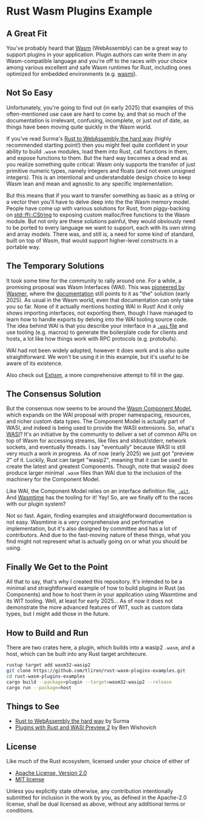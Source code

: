 Rust Wasm Plugins Example
=========================

A Great Fit
-----------

You've probably heard that [Wasm](https://web.dev/explore/webassembly) (WebAssembly) can be a great
way to support plugins in your application. Plugin authors can write them in any Wasm-compatible
language and you're off to the races with your choice among various excellent and safe Wasm runtimes for
Rust, including ones optimized for embedded environments (e.g. [wasmi](https://github.com/wasmi-labs/wasmi)).

Not So Easy
-----------

Unfortunately, you're going to find out (in early 2025) that examples of this often-mentioned use case
are hard to come by, and that so much of the documentation is irrelevant, confusing, incomplete, or just
out of date, as things have been moving quite quickly in the Wasm world.

If you've read Surma's [Rust to WebAssembly the hard way](https://surma.dev/things/rust-to-webassembly/)
(highly recommended starting point!) then you might feel quite confident in your ability to build
`.wasm` modules, load them into Rust, call functions in them, and expose functions to them. But the hard
way becomes a dead end as you realize something quite critical: Wasm only supports the transfer of just
primitive numeric types, namely integers and floats (and not even unsigned integers). This is an intentional
and understandable design choice to keep Wasm lean and mean and agnostic to any specific implementation.

But this means that if you want to transfer something as basic as a string or a vector then you'll
have to delve deep into the the Wasm memory model. People have come up with various solutions for Rust,
from piggy-backing on [std::ffi::CString](https://doc.rust-lang.org/std/ffi/struct.CString.html) to
exposing custom malloc/free functions to the Wasm module. But not only are these solutions painful,
they would obviously need to be ported to every language we want to support, each with its own string
and array models. There was, and still is, a need for some kind of standard, built on top of Wasm, that
would support higher-level constructs in a portable way.

The Temporary Solutions
-----------------------

It took some time for the community to rally around one. For a while, a promising proposal was
Wasm Interfaces (WAI). This was [pioneered by Wasmer](https://github.com/wasmerio/wai), where the
[documentation](https://docs.wasmer.io/wai) still points to it as "the" solution (early 2025). As
usual in the Wasm world, even that documentation can only take you so far. None of it actually
mentions hosting WAI in Rust! And it only shows importing interfaces, not exporting them, though I
have managed to learn how to handle exports by delving into the WAI tooling source code. The idea behind
WAI is that you describe your interface in a [`.wai` file](https://github.com/wasmerio/wai/blob/main/WAI.md)
and use tooling (e.g. macros) to generate the boilerplate code for clients and hosts, a lot like how
things work with RPC protocols (e.g. protobufs).

WAI had not been widely adopted, however it does work and is also quite straightforward. We won't be
using it in this example, but it's useful to be aware of its existence.

Also check out [Extism](https://extism.org/), a more comprehensive attempt to fill in the gap.

The Consensus Solution
----------------------

But the consensus now seems to be around the
[Wasm Component Model](https://component-model.bytecodealliance.org/), which expands on the WAI
proposal with proper namespacing, resources, and richer custom data types. The Component Model is
actually part of WASI, and indeed is being used to provide the WASI extensions. So, what's
[WASI](https://wasi.dev/)? It's an initiative by the community to deliver a set of common APIs on top
of Wasm for accessing streams, like files and stdout/stderr, network sockets, and eventually threads.
I say "eventually" because WASI is still very much a work in progress. As of now (early 2025) we just
got "preview 2" of it. Luckily, Rust can target "wasip2", meaning that it can be used to create the
latest and greatest Components. Though, note that wasip2 does produce larger minimal `.wasm` files
than WAI due to the inclusion of the machinery for the Component Model.

Like WAI, the Component Model relies on an interface definition file,
[`.wit`](https://github.com/WebAssembly/component-model/blob/main/design/mvp/WIT.md).
And [Wasmtime](https://wasmtime.dev/) has the tooling for it! Yay! So, are we finally off to the
races with our plugin system?

Not so fast. Again, finding examples and straightforward documentation is not easy. Wasmtime is a
very comprehensive and performative implementation, but it's also designed by committee and has
a lot of contributors. And due to the fast-moving nature of these things, what you find might not
represent what is actually going on or what you should be using.

Finally We Get to the Point
---------------------------

All that to say, that's why I created this repository. It's intended to be a minimal and
straightforward example of how to build plugins in Rust (as Components) and how to host them in
your application using Wasmtime and its WIT tooling. Well, at least for early 2025... As of now
it does not demonstrate the more advanced features of WIT, such as custom data types, but I might
add those in the future.

How to Build and Run
--------------------

There are two crates here, a plugin, which builds into a wasip2 `.wasm`, and a host, which can be
built into any Rust target architecure.

```sh
rustup target add wasm32-wasip2
git clone https://github.com/tliron/rust-wasm-plugins-examples.git
cd rust-wasm-plugins-examples
cargo build --package=plugin --target=wasm32-wasip2 --release
cargo run --package=host
```

Things to See
-------------

* [Rust to WebAssembly the hard way](https://surma.dev/things/rust-to-webassembly/) by Surma
* [Plugins with Rust and WASI Preview 2](https://benw.is/posts/plugins-with-rust-and-wasi) by Ben Wishovich

License
-------

Like much of the Rust ecosystem, licensed under your choice of either of

* [Apache License, Version 2.0](LICENSE-APACHE)
* [MIT license](LICENSE-MIT)

Unless you explicitly state otherwise, any contribution intentionally
submitted for inclusion in the work by you, as defined in the Apache-2.0
license, shall be dual licensed as above, without any additional terms or
conditions.
